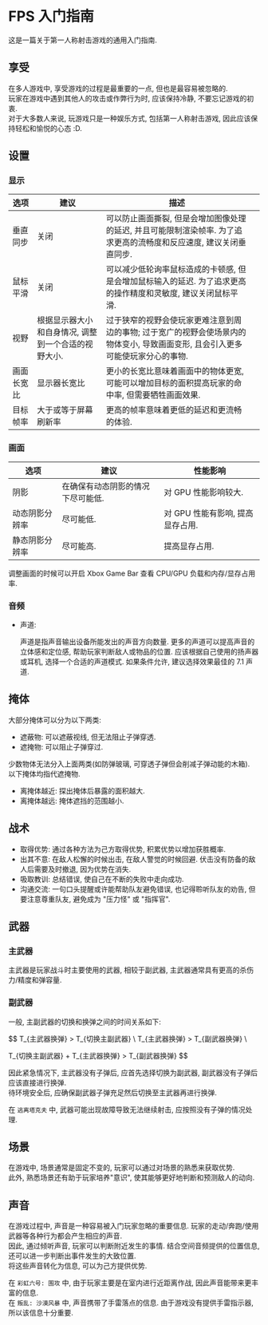 # FPS 入门指南

这是一篇关于第一人称射击游戏的通用入门指南.  

## 享受

在多人游戏中, 享受游戏的过程是最重要的一点, 但也是最容易被忽略的.  
玩家在游戏中遇到其他人的攻击或作弊行为时, 应该保持冷静, 不要忘记游戏的初衷.  
对于大多数人来说, 玩游戏只是一种娱乐方式, 包括第一人称射击游戏, 因此应该保持轻松和愉悦的心态 :D.  

## 设置

### 显示

| 选项       | 建议                                                | 描述                                                                                                                            |   |
| ---------- | --------------------------------------------------- | ------------------------------------------------------------------------------------------------------------------------------- | - |
| 垂直同步   | 关闭                                                | 可以防止画面撕裂, 但是会增加图像处理的延迟, 并且可能限制渲染帧率. 为了追求更高的流畅度和反应速度, 建议关闭垂直同步.             |   |
| 鼠标平滑   | 关闭                                                | 可以减少低轮询率鼠标造成的卡顿感, 但是会增加鼠标输入的延迟. 为了追求更高的操作精度和灵敏度, 建议关闭鼠标平滑.                   |   |
| 视野       | 根据显示器大小和自身情况, 调整到一个合适的视野大小. | 过于狭窄的视野会使玩家更难注意到周边的事物; 过于宽广的视野会使场景内的物体变小, 导致画面变形, 且会引入更多可能使玩家分心的事物. |   |
| 画面长宽比 | 显示器长宽比                                        | 更小的长宽比意味着画面中的物体更宽, 可能可以增加目标的面积提高玩家的命中率, 但需要牺牲画面效果.                                 |   |
| 目标帧率   | 大于或等于屏幕刷新率                                | 更高的帧率意味着更低的延迟和更流畅的体验.                                                                                       |   |

### 画面

| 选项           | 建议                              | 性能影响                         |
| -------------- | --------------------------------- | -------------------------------- |
| 阴影           | 在确保有动态阴影的情况下尽可能低. | 对 GPU 性能影响较大.             |
| 动态阴影分辨率 | 尽可能低.                         | 对 GPU 性能有影响, 提高显存占用. |
| 静态阴影分辨率 | 尽可能高.                         | 提高显存占用.                    |

调整画面的时候可以开启 Xbox Game Bar 查看 CPU/GPU 负载和内存/显存占用率.  

### 音频

- 声道:

    声道是指声音输出设备所能发出的声音方向数量. 更多的声道可以提高声音的立体感和定位感, 帮助玩家判断敌人或物品的位置. 应该根据自己使用的扬声器或耳机, 选择一个合适的声道模式. 如果条件允许, 建议选择效果最佳的 7.1 声道.

## 掩体

大部分掩体可以分为以下两类:  

- 遮蔽物: 可以遮蔽视线, 但无法阻止子弹穿透.
- 遮掩物: 可以阻止子弹穿过.

少数物体无法分入上面两类(如防弹玻璃, 可穿透子弹但会削减子弹动能的木箱).  
以下掩体均指代遮掩物.  

- 离掩体越近: 探出掩体后暴露的面积越大.
- 离掩体越远: 掩体遮挡的范围越小.

## 战术

- 取得优势: 通过各种方法为己方取得优势, 积累优势以增加获胜概率.
- 出其不意: 在敌人松懈的时候出击, 在敌人警觉的时候回避. 伏击没有防备的敌人后需要及时撤退, 因为优势在消失.
- 吸取教训: 总结错误, 使自己在不断的失败中走向成功.
- 沟通交流: 一句口头提醒或许能帮助队友避免错误, 也记得聆听队友的劝告, 但要注意尊重队友, 避免成为 "压力怪" 或 "指挥官".

## 武器

### 主武器

主武器是玩家战斗时主要使用的武器, 相较于副武器, 主武器通常具有更高的杀伤力/精度和弹容量.  

### 副武器

一般, 主副武器的切换和换弹之间的时间关系如下:  

$$
T_{主武器换弹} > T_{切换主副武器} \\
T_{主武器换弹} > T_{副武器换弹}   \\

T_{切换主副武器} + T_{主武器换弹} > T_{副武器换弹}
$$

因此紧急情况下, 主武器没有子弹后, 应首先选择切换为副武器, 副武器没有子弹后应该直接进行换弹.  
待环境安全后, 应确保副武器子弹充足然后切换至主武器再进行换弹.  

在 `逃离塔克夫` 中, 武器可能出现故障导致无法继续射击, 应按照没有子弹的情况处理.  

## 场景

在游戏中, 场景通常是固定不变的, 玩家可以通过对场景的熟悉来获取优势.  
此外, 熟悉场景还有助于玩家培养"意识", 使其能够更好地判断和预测敌人的动向.  

## 声音

在游戏过程中, 声音是一种容易被入门玩家忽略的重要信息. 玩家的走动/奔跑/使用武器等各种行为都会产生相应的声音.  
因此, 通过倾听声音, 玩家可以判断附近发生的事情. 结合空间音频提供的位置信息, 还可以进一步判断出事件发生的大致位置.  
将这些声音转化为信息, 可以为己方提供优势.  

在 `彩虹六号: 围攻` 中, 由于玩家主要是在室内进行近距离作战, 因此声音能带来更丰富的信息.  
在 `叛乱: 沙漠风暴` 中, 声音携带了手雷落点的信息. 由于游戏没有提供手雷指示器, 所以该信息十分重要.  
